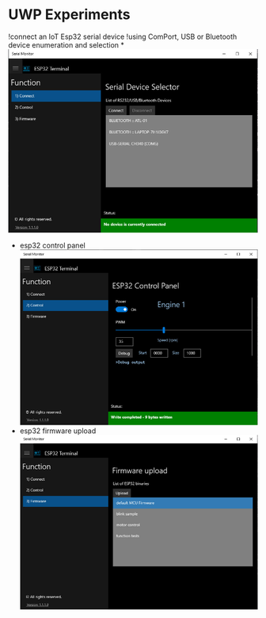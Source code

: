 
# UWP Experiments
!connect an IoT Esp32 serial device 
!using ComPort, USB or Bluetooth device enumeration and selection
* 
![Device List](/UWP/Serial-Esp32/Assets/device.jpg)  
* esp32 control panel
![Device Control](/UWP/Serial-Esp32/Assets/control.jpg) 
* esp32 firmware upload
![Firmware Upload](/UWP/Serial-Esp32/Assets/firmware.jpg)
